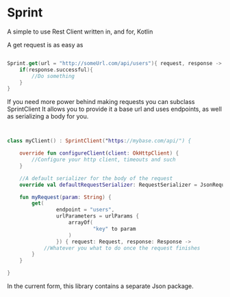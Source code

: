 # Sprint

A simple to use Rest Client written in, and for, Kotlin

A get request is as easy as

```Kotlin

Sprint.get(url = "http://someUrl.com/api/users"){ request, response ->
    if(response.successful){
        //Do something
    }
}

```

If you need more power behind making requests you can subclass SprintClient
It allows you to provide it a base url and uses endpoints, as well as serializing a body for you.

```Kotlin


class myClient() : SprintClient("https://mybase.com/api/") {

    override fun configureClient(client: OkHttpClient) {
        //Configure your http client, timeouts and such
    }

    //A default serializer for the body of the request
    override val defaultRequestSerializer: RequestSerializer = JsonRequestSerializer()

    fun myRequest(param: String) {
        get(
                endpoint = "users",
                urlParameters = urlParams {
                    arrayOf(
                            "key" to param
                    )
                }) { request: Request, response: Response ->
            //Whatever you what to do once the request finishes
        }
    }

}

```

In the current form, this library contains a separate Json package.
